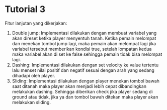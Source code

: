 # Tutorial 3
Fitur lanjutan yang dikerjakan:
1. Double jump: Implementasi dilakukan dengan membuat variabel yang akan direset ketika player menyentuh tanah. Ketika pemain melompat dan menekan tombol jump lagi, maka pemain akan melompat lagi jika variabel tersebut memberikan kondisi true, setelah lompatan kedua maka variabel akan di set ke false sehingga pemain tidak bisa melompat lagi.
2. Dashing: Implementasi dilakukan dengan set velocity ke value tertentu lalu menset nilai positif dan negatif sesuai dengan arah yang sedang dihadapi oleh player.
3. Sliding: Implementasi dilakukan dengan player menekan tombol bawah saat ditanah maka player akan menjadi lebih cepat dibandingkan melakukan dashing. Sehingga diberikan check jika player sedang di ground atau tidak, jika ya dan tombol bawah ditekan maka player akan melakukan sliding.
